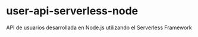 # user-api-serverless-node
API de usuarios desarrollada en Node.js utilizando el Serverless Framework
